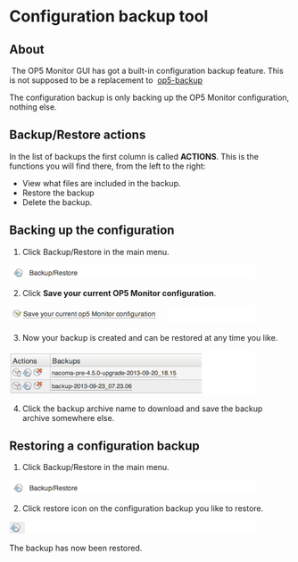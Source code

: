 # Configuration backup tool

## About

 The OP5 Monitor GUI has got a built-in configuration backup feature. This is not supposed to be a replacement to  [op5-backup](op5-backup)

The configuration backup is only backing up the OP5 Monitor configuration, nothing else.

## Backup/Restore actions

In the list of backups the first column is called **ACTIONS**. This is the functions you will find there, from the left to the right:

* View what files are included in the backup.
* Restore the backup
* Delete the backup.

## Backing up the configuration

1. Click Backup/Restore in the main menu.

![](attachments/16482367/16679056.png)

2. Click **Save your current OP5 Monitor configuration**.

![](attachments/16482367/16679057.png)

3. Now your backup is created and can be restored at any time you like.

![](attachments/16482367/16679058.png)

4. Click the backup archive name to download and save the backup archive somewhere else.

## Restoring a configuration backup

1. Click Backup/Restore in the main menu.

![](attachments/16482367/16679056.png)

2. Click restore icon on the configuration backup you like to restore.

![](attachments/16482367/16679055.png)

The backup has now been restored.

